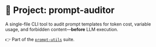 # 🧠 Project: prompt-auditor

A single-file CLI tool to audit prompt templates for token cost, variable usage, and forbidden content—**before** LLM execution.

👉 Part of the [`prompt-utils`](../) suite.
